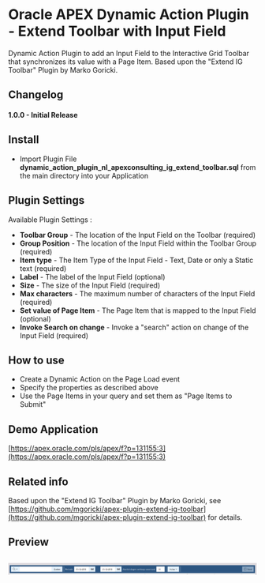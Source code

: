 # Oracle APEX Dynamic Action Plugin - Extend Toolbar with Input Field
Dynamic Action Plugin to add an Input Field to the Interactive Grid Toolbar that synchronizes its value with a Page Item.
Based upon the "Extend IG Toolbar" Plugin by Marko Goricki.

## Changelog

#### 1.0.0 - Initial Release


## Install

- Import Plugin File **dynamic_action_plugin_nl_apexconsulting_ig_extend_toolbar.sql** from the main directory into your Application


## Plugin Settings

Available Plugin Settings :
- **Toolbar Group** - The location of the Input Field on the Toolbar (required)
- **Group Position** - The location of the Input Field within the Toolbar Group (required)
- **Item type** - The Item Type of the Input Field - Text, Date or only a Static text (required)
- **Label** - The label of the Input Field (optional)
- **Size** - The size of the Input Field (required)
- **Max characters** - The maximum number of characters of the Input Field (required)
- **Set value of Page Item** - The Page Item that is mapped to the Input Field (optional)
- **Invoke Search on change** - Invoke a "search" action on change of the Input Field (required)


## How to use
- Create a Dynamic Action on the Page Load event
- Specify the properties as described above
- Use the Page Items in your query and set them as "Page Items to Submit"

## Demo Application
[https://apex.oracle.com/pls/apex/f?p=131155:3](https://apex.oracle.com/pls/apex/f?p=131155:3)


## Related info
Based upon the "Extend IG Toolbar" Plugin by Marko Goricki, see [https://github.com/mgoricki/apex-plugin-extend-ig-toolbar](https://github.com/mgoricki/apex-plugin-extend-ig-toolbar) for details.


## Preview
## ![](https://github.com/APEXGru/ExtendToolbarInputFIeld/raw/master/preview.png)
